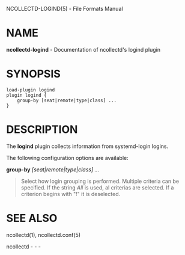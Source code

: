 NCOLLECTD-LOGIND(5) - File Formats Manual

# NAME

**ncollectd-logind** - Documentation of ncollectd's logind plugin

# SYNOPSIS

	load-plugin logind
	plugin logind {
	    group-by [seat|remote|type|class] ...
	}

# DESCRIPTION

The **logind** plugin collects information from systemd-login logins.

The following configuration options are available:

**group-by** *\[seat|remote|type|class] ...*

> Select how login grouping is performed.
> Multiple criteria can be specified.
> If the string *All* is used, al criterias are selected.
> If a criterion begins with "!" it is deselected.

# SEE ALSO

ncollectd(1),
ncollectd.conf(5)

ncollectd - - -
